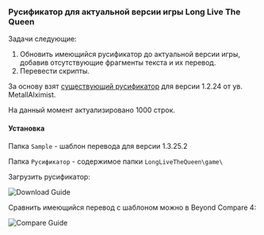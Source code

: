 ### Русификатор для актуальной версии игры Long Live The Queen

Задачи следующие:
1. Обновить имеющийся русификатор до актуальной версии игры, добавив отсутствующие фрагменты текста и их перевод.
2. Перевести скрипты.

За основу взят [существующий русификатор](https://forum.zoneofgames.ru/topic/30271-long-live-the-queen) для версии 1.2.24 от ув. MetallAlximist.

На данный момент актуализировано 1000 строк.

#### Установка

Папка `Sample` - шаблон перевода для версии 1.3.25.2

Папка `Русификатор` - содержимое папки `LongLiveTheQueen\game\`

Загрузить русификатор:

![Download Guide](https://i.imgur.com/2PbXUSI.png)

Сравнить имеющийся перевод с шаблоном можно в Beyond Compare 4:

![Compare Guide](https://i.imgur.com/wTY5Qzp.png)

